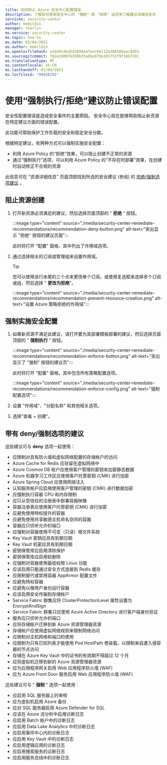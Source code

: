 ```yaml
---
title: 如何防止 Azure 安全中心配置错误
description: 了解如何使用安全中心的 "强制" 和 "拒绝" 选项来了解建议详细信息页
services: security-center
author: memildin
manager: rkarlin
ms.service: security-center
ms.topic: how-to
ms.date: 02/04/2021
ms.author: memildin
ms.openlocfilehash: a3da9cdea543894aa7aec66112e28658beac84b5
ms.sourcegitcommit: f82e290076298b25a85e979a101753f9f16b720c
ms.translationtype: MT
ms.contentlocale: zh-CN
ms.lasthandoff: 02/04/2021
ms.locfileid: "99558191"
---
```

# <a name="prevent-misconfigurations-with-enforcedeny-recommendations"></a>使用“强制执行/拒绝”建议防止错误配置

安全性配置错误是造成安全事件的主要原因。 安全中心现在能够帮助阻止新资源在特定建议方面的错误配置。 

此功能可帮助保护工作负载的安全和稳定安全分数。

根据特定建议，有两种方式可以强制实施安全配置：

- 利用 Azure Policy 的“拒绝”效果，可以阻止创建不正常的资源
- 通过“强制执行”选项，可以利用 Azure Policy 的“不存在时部署”效果，在创建时自动修正不合规的资源 

此信息可在 "资源详细信息" 页面顶部找到所选的安全建议 (参阅) 的 [拒绝/强制选项建议](#recommendations-with-denyenforce-options) 。

## <a name="prevent-resource-creation"></a>阻止资源创建

1. 打开新资源必须满足的建议，然后选择页面顶部的 " **拒绝** " 按钮。

    :::image type="content" source="./media/security-center-remediate-recommendations/recommendation-deny-button.png" alt-text="突出显示 &quot;拒绝&quot; 按钮的建议页面":::

    此时将打开 "配置" 窗格，其中列出了作用域选项。 

1. 通过选择相关的订阅或管理组来设置作用域。

    > [!TIP]
    > 您可以使用该行末尾的三个点来更改单个订阅，或使用复选框来选择多个订阅或组，然后选择 " **更改为拒绝**"。

    :::image type="content" source="./media/security-center-remediate-recommendations/recommendation-prevent-resource-creation.png" alt-text="设置 Azure 策略拒绝的作用域":::


## <a name="enforce-a-secure-configuration"></a>强制实施安全配置

1. 如果新资源不满足此建议，请打开要为其部署模板部署的建议，然后选择页面顶部的 " **强制执行** " 按钮。

    :::image type="content" source="./media/security-center-remediate-recommendations/recommendation-enforce-button.png" alt-text="突出显示了 &quot;强制&quot; 按钮的建议页":::

    此时将打开 "配置" 窗格，其中包含所有策略配置选项。 

    :::image type="content" source="./media/security-center-remediate-recommendations/recommendation-enforce-config.png" alt-text="强制配置选项":::

1. 设置 "作用域"、"分配名称" 和其他相关选项。

1. 选择“查看 + 创建”。

## <a name="recommendations-with-denyenforce-options"></a>带有 deny/强制选项的建议

这些建议可与 **deny** 选项一起使用：

- 应限制对具有防火墙和虚拟网络配置的存储帐户的访问
- Azure Cache for Redis 应驻留在虚拟网络中
- Azure Cosmos DB 帐户应使用客户管理的密钥来加密静态数据
- Azure 机器学习工作区应使用客户托管密钥 (CMK) 进行加密
- Azure Spring Cloud 应使用网络注入
- 认知服务帐户应启用使用客户管理的密钥 (CMK) 进行数据加密
- 应强制执行容器 CPU 和内存限制
- 应只从受信任的注册表中部署容器映像
- 容器注册表应使用客户托管密钥 (CMK) 进行加密
- 应避免使用特权提升的容器
- 应避免使用共享敏感主机命名空间的容器
- 容器应只侦听允许的端口
- 应强制对容器使用不可变（只读）根文件系统
- Key Vault 密钥应具有到期日期
- Key Vault 机密应具有到期日期
- 密钥保管库应启用清除保护
- 密钥保管库应启用软删除
- 应强制对容器使用最低权限 Linux 功能
- 应该启用只能通过安全方式连接到 Redis 缓存
- 应限制替代或禁用容器 AppArmor 配置文件
- 应避免特权容器
- 应避免以根用户身份运行容器
- 应该启用安全传输到存储帐户
- Service Fabric 群集应将 ClusterProtectionLevel 属性设置为 EncryptAndSign
- Service Fabric 群集只应使用 Azure Active Directory 进行客户端身份验证
- 服务应只侦听允许的端口
- 应将存储帐户迁移到新 Azure 资源管理器资源
- 存储帐户应使用虚拟网络规则来限制网络访问
- 应限制对主机网络和端口的使用
- 应限制为只有已知列表才能使用 Pod HostPath 卷装载，以限制来自遭入侵容器的节点访问
- 存储在 Azure Key Vault 中的证书的有效期不得超过 12 个月
- 应将虚拟机迁移到新的 Azure 资源管理器资源
- 应为应用程序网关启用 Web 应用程序防火墙 (WAF)
- 应为 Azure Front Door 服务启用 Web 应用程序防火墙 (WAF)

这些建议可与 " **强制** " 选项一起使用：

- 应启用 SQL 服务器上的审核
- 应为虚拟机启用 Azure 备份
- 应对 SQL 服务器启用 Azure Defender for SQL
- 应该在 Azure 流分析中启用诊断日志
- 应启用 Batch 帐户中的诊断日志
- 应启用 Data Lake Analytics 中的诊断日志
- 应启用事件中心内的诊断日志
- 应启用 Key Vault 中的诊断日志
- 应启用逻辑应用的诊断日志
- 应启用搜索服务的诊断日志
- 应启用服务总线中的诊断日志